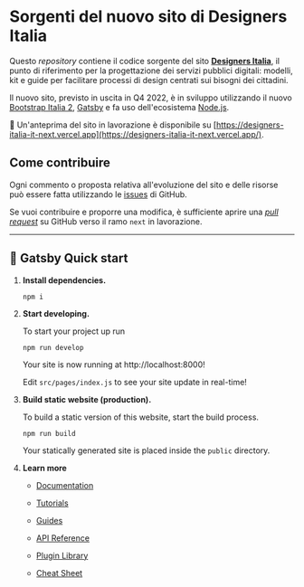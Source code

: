 # Sorgenti del nuovo sito di Designers Italia

Questo _repository_ contiene il codice sorgente del sito **[Designers Italia](https://designers.italia.it)**, il punto di riferimento per la progettazione dei servizi pubblici digitali: modelli, kit e guide per facilitare processi di design centrati sui bisogni dei cittadini.

Il nuovo sito, previsto in uscita in Q4 2022, è in sviluppo utilizzando il nuovo [Bootstrap Italia 2](https://italia.github.io/bootstrap-italia/), [Gatsby](https://www.gatsbyjs.com) e fa uso dell'ecosistema [Node.js](https://nodejs.org/it/).

🚀 Un'anteprima del sito in lavorazione è disponibile su [https://designers-italia-it-next.vercel.app](https://designers-italia-it-next.vercel.app/).

## Come contribuire

Ogni commento o proposta relativa all'evoluzione del sito e delle risorse può essere fatta utilizzando le [issues](https://github.com/italia/designers.italia.it/issues) di GitHub.

Se vuoi contribuire e proporre una modifica, è sufficiente aprire una _[pull request](https://github.com/italia/designers.italia.it/pulls)_ su GitHub verso il ramo `next` in lavorazione.

-----------

## 🚀 Gatsby Quick start

1.  **Install dependencies.**

    ```shell
    npm i
    ```

2.  **Start developing.**

    To start your project up run

    ```shell
    npm run develop
    ```

    Your site is now running at http://localhost:8000!

    Edit `src/pages/index.js` to see your site update in real-time!

3.  **Build static website (production).**

    To build a static version of this website, start the build process.

    ```shell
    npm run build
    ```

    Your statically generated site is placed inside the `public` directory.

4.  **Learn more**

    - [Documentation](https://www.gatsbyjs.com/docs/?utm_source=starter&utm_medium=readme&utm_campaign=minimal-starter)

    - [Tutorials](https://www.gatsbyjs.com/tutorial/?utm_source=starter&utm_medium=readme&utm_campaign=minimal-starter)

    - [Guides](https://www.gatsbyjs.com/tutorial/?utm_source=starter&utm_medium=readme&utm_campaign=minimal-starter)

    - [API Reference](https://www.gatsbyjs.com/docs/api-reference/?utm_source=starter&utm_medium=readme&utm_campaign=minimal-starter)

    - [Plugin Library](https://www.gatsbyjs.com/plugins?utm_source=starter&utm_medium=readme&utm_campaign=minimal-starter)

    - [Cheat Sheet](https://www.gatsbyjs.com/docs/cheat-sheet/?utm_source=starter&utm_medium=readme&utm_campaign=minimal-starter)
